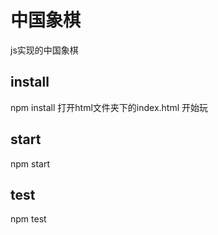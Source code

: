 # 中国象棋
js实现的中国象棋

## install
npm install
打开html文件夹下的index.html
开始玩

## start
npm start

## test
npm test 